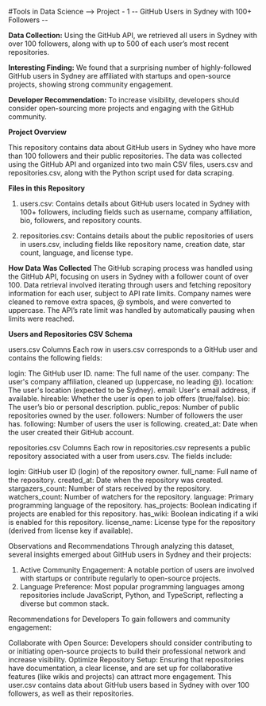   #Tools in Data Science --> Project - 1 -- GitHub Users in Sydney with 100+ Followers --

**Data Collection:** Using the GitHub API, we retrieved all users in Sydney with over 100 followers, along with up to 500 of each user’s most recent repositories.

**Interesting Finding:** We found that a surprising number of highly-followed GitHub users in Sydney are affiliated with startups and open-source projects, showing strong community engagement.

**Developer Recommendation:** To increase visibility, developers should consider open-sourcing more projects and engaging with the GitHub community.


**Project Overview**

This repository contains data about GitHub users in Sydney who have more than 100 followers and their public repositories. The data was collected using the GitHub API and organized into two main CSV files, users.csv and repositories.csv, along with the Python script used for data scraping.

**Files in this Repository**
1. users.csv: Contains details about GitHub users located in Sydney with 100+ followers, including fields such as username, company affiliation, bio, followers, and repository counts.

2. repositories.csv: Contains details about the public repositories of users in users.csv, including fields like repository name, creation date, star count, language, and license type.


**How Data Was Collected**
The GitHub scraping process was handled using the GitHub API, focusing on users in Sydney with a follower count of over 100. Data retrieval involved iterating through users and fetching repository information for each user, subject to API rate limits. Company names were cleaned to remove extra spaces, @ symbols, and were converted to uppercase. The API’s rate limit was handled by automatically pausing when limits were reached.


**Users and Repositories CSV Schema**

users.csv Columns
Each row in users.csv corresponds to a GitHub user and contains the following fields:

login: The GitHub user ID.
name: The full name of the user.
company: The user's company affiliation, cleaned up (uppercase, no leading @).
location: The user's location (expected to be Sydney).
email: User's email address, if available.
hireable: Whether the user is open to job offers (true/false).
bio: The user’s bio or personal description.
public_repos: Number of public repositories owned by the user.
followers: Number of followers the user has.
following: Number of users the user is following.
created_at: Date when the user created their GitHub account.

repositories.csv Columns
Each row in repositories.csv represents a public repository associated with a user from users.csv. The fields include:

login: GitHub user ID (login) of the repository owner.
full_name: Full name of the repository.
created_at: Date when the repository was created.
stargazers_count: Number of stars received by the repository.
watchers_count: Number of watchers for the repository.
language: Primary programming language of the repository.
has_projects: Boolean indicating if projects are enabled for this repository.
has_wiki: Boolean indicating if a wiki is enabled for this repository.
license_name: License type for the repository (derived from license key if available).


Observations and Recommendations
Through analyzing this dataset, several insights emerged about GitHub users in Sydney and their projects:
1. Active Community Engagement: A notable portion of users are involved with startups or contribute regularly to open-source projects.
2. Language Preference: Most popular programming languages among repositories include JavaScript, Python, and TypeScript, reflecting a diverse but common stack.

Recommendations for Developers
To gain followers and community engagement:

Collaborate with Open Source: Developers should consider contributing to or initiating open-source projects to build their professional network and increase visibility.
Optimize Repository Setup: Ensuring that repositories have documentation, a clear license, and are set up for collaborative features (like wikis and projects) can attract more engagement.
This user.csv contains data about GitHub users based in Sydney with over 100 followers, as well as their repositories.

